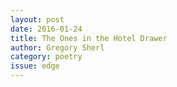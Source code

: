 ```yaml
---
layout: post 
date: 2016-01-24
title: The Ones in the Hotel Drawer
author: Gregory Sherl
category: poetry
issue: edge
---
```

